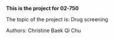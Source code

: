 **This is the project for 02-750**

The topic of the project is: Drug screening

Authors:
Christine Baek
Qi Chu